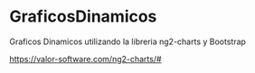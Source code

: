 # GraficosDinamicos

Graficos Dinamicos utilizando la libreria ng2-charts y Bootstrap

https://valor-software.com/ng2-charts/#
